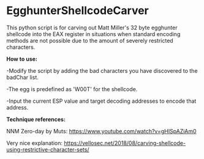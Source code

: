 # EgghunterShellcodeCarver

This python script is for carving out Matt Miller's 32 byte egghunter shellcode into the EAX register in situations when standard encoding methods are not possible due to the amount of severely restricted characters.


<b>How to use:</b>

-Modify the script by adding the bad characters you have discovered to the badChar list.

-The egg is predefined as 'W00T' for the shellcode.

-Input the current ESP value and target decoding addresses to encode that address.


<b>Technique references:</b>

NNM Zero-day by Muts:
https://www.youtube.com/watch?v=gHISpAZiAm0

Very nice explanation:
https://vellosec.net/2018/08/carving-shellcode-using-restrictive-character-sets/
